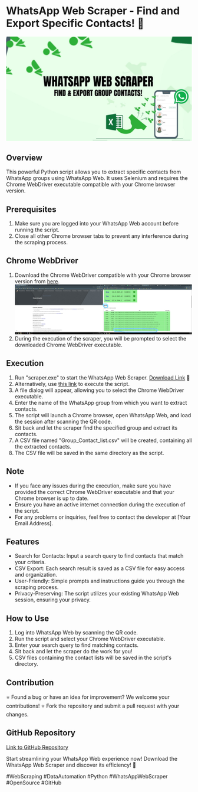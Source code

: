 # WhatsApp Web Scraper - Find and Export Specific Contacts! 📱

![WhatsApp Web Scraper](https://github.com/jamshaidtahiri/Whatsapp-Group-Contacts-Scrapper/blob/main/images/WhatsApp%20Web%20Scraper%20.jpg)


## Overview

This powerful Python script allows you to extract specific contacts from WhatsApp groups using WhatsApp Web. It uses Selenium and requires the Chrome WebDriver executable compatible with your Chrome browser version.

## Prerequisites

1. Make sure you are logged into your WhatsApp Web account before running the script.
2. Close all other Chrome browser tabs to prevent any interference during the scraping process.

## Chrome WebDriver

1. Download the Chrome WebDriver compatible with your Chrome browser version from [here](https://googlechromelabs.github.io/chrome-for-testing/).
![Chrome WebDriver](https://github.com/jamshaidtahiri/Whatsapp-Group-Contacts-Scrapper/blob/main/images/screenshot_help.jpg)
3. During the execution of the scraper, you will be prompted to select the downloaded Chrome WebDriver executable.

## Execution

1. Run "scraper.exe" to start the WhatsApp Web Scraper. [Download Link](https://mega.nz/file/J2R03LJL#lSKLnH8dL-IRFWGtVzMpvWh89EEakGpMJSCmATv2RQs) 🚀
2. Alternatively, use [this link](https://mega.nz/folder/ZuY2mALT#i9iRLxuJNGkFw419xogSNA) to execute the script.
4. A file dialog will appear, allowing you to select the Chrome WebDriver executable.
5. Enter the name of the WhatsApp group from which you want to extract contacts.
6. The script will launch a Chrome browser, open WhatsApp Web, and load the session after scanning the QR code.
7. Sit back and let the scraper find the specified group and extract its contacts.
8. A CSV file named "Group_Contact_list.csv" will be created, containing all the extracted contacts.
9. The CSV file will be saved in the same directory as the script.

## Note

- If you face any issues during the execution, make sure you have provided the correct Chrome WebDriver executable and that your Chrome browser is up to date.
- Ensure you have an active internet connection during the execution of the script.
- For any problems or inquiries, feel free to contact the developer at [Your Email Address].

## Features

- Search for Contacts: Input a search query to find contacts that match your criteria.
- CSV Export: Each search result is saved as a CSV file for easy access and organization.
- User-Friendly: Simple prompts and instructions guide you through the scraping process.
- Privacy-Preserving: The script utilizes your existing WhatsApp Web session, ensuring your privacy.

## How to Use

1. Log into WhatsApp Web by scanning the QR code.
2. Run the script and select your Chrome WebDriver executable.
3. Enter your search query to find matching contacts.
4. Sit back and let the scraper do the work for you!
5. CSV files containing the contact lists will be saved in the script's directory.

## Contribution

⭐ Found a bug or have an idea for improvement? We welcome your contributions!
⭐ Fork the repository and submit a pull request with your changes.

## GitHub Repository

[Link to GitHub Repository](https://github.com/jamshaidtahiri/Whatsapp-Group-Contacts-Scrapper)

Start streamlining your WhatsApp Web experience now! Download the WhatsApp Web Scraper and discover its efficiency! 🚀

#WebScraping #DataAutomation #Python #WhatsAppWebScraper #OpenSource #GitHub
